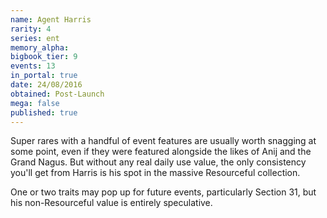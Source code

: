 ```yaml
---
name: Agent Harris
rarity: 4
series: ent
memory_alpha:
bigbook_tier: 9
events: 13
in_portal: true
date: 24/08/2016
obtained: Post-Launch
mega: false
published: true
---
```


Super rares with a handful of event features are usually worth snagging at some point, even if they were featured alongside the likes of Anij and the Grand Nagus. But without any real daily use value, the only consistency you'll get from Harris is his spot in the massive Resourceful collection.

One or two traits may pop up for future events, particularly Section 31, but his non-Resourceful value is entirely speculative.
